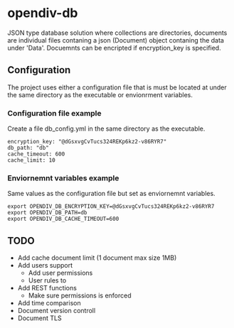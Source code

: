 # opendiv-db
JSON type database solution where collections are directories, documents are individual files contaning a json (Document) object contaning the data under 'Data'.
Docuemnts can be encripted if encryption_key is specified.

## Configuration
The project uses either a configuration file that is must be located at under the same directory as the executable or envionrment variables.

### Configuration file example
Create a file db_config.yml in the same directory as the executable.
```
encryption_key: "@dGsxvgCvTucs324REKp6kz2-v86RYR7"
db_path: "db"
cache_timeout: 600
cache_limit: 10
```

### Enviornemnt variables example

Same values as the configuration file but set as enviornemnt variables.
```
export OPENDIV_DB_ENCRYPTION_KEY=@dGsxvgCvTucs324REKp6kz2-v86RYR7
export OPENDIV_DB_PATH=db
export OPENDIV_DB_CACHE_TIMEOUT=600
```

## TODO
- Add cache document limit (1 document max size 1MB)
- Add users support
    - Add user permissions
    - User rules to
- Add REST functions
    - Make sure permissions is enforced
- Add time comparison
- Document version controll
- Document TLS